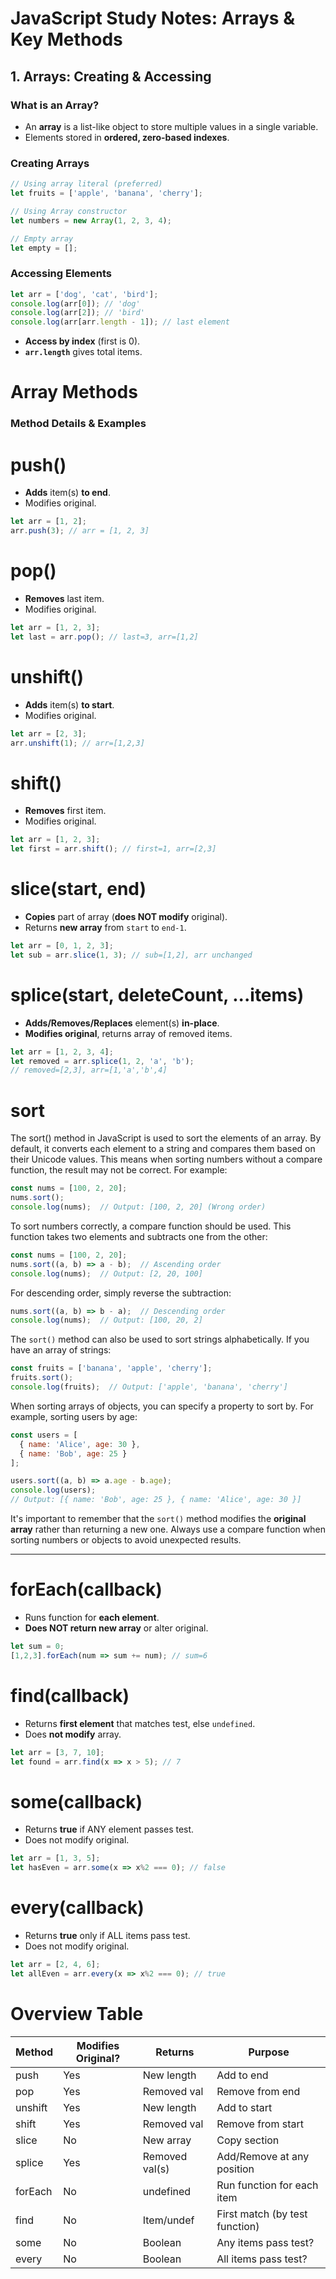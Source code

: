 # JavaScript Study Notes: Arrays & Key Methods

## 1. Arrays: Creating & Accessing

### What is an Array?
- An **array** is a list-like object to store multiple values in a single variable.
- Elements stored in **ordered, zero-based indexes**.

### Creating Arrays

```javascript
// Using array literal (preferred)
let fruits = ['apple', 'banana', 'cherry'];

// Using Array constructor
let numbers = new Array(1, 2, 3, 4);

// Empty array
let empty = [];
```

### Accessing Elements

```javascript
let arr = ['dog', 'cat', 'bird'];
console.log(arr[0]); // 'dog'
console.log(arr[2]); // 'bird'
console.log(arr[arr.length - 1]); // last element
```

- **Access by index** (first is 0).
- **`arr.length`** gives total items.

# Array Methods

### Method Details & Examples

# push()
- **Adds** item(s) **to end**.
- Modifies original.

```javascript
let arr = [1, 2];
arr.push(3); // arr = [1, 2, 3]
```

# pop()
- **Removes** last item.
- Modifies original.

```javascript
let arr = [1, 2, 3];
let last = arr.pop(); // last=3, arr=[1,2]
```

# unshift()
- **Adds** item(s) **to start**.
- Modifies original.

```javascript
let arr = [2, 3];
arr.unshift(1); // arr=[1,2,3]
```

# shift()
- **Removes** first item.
- Modifies original.

```javascript
let arr = [1, 2, 3];
let first = arr.shift(); // first=1, arr=[2,3]
```

# slice(start, end)
- **Copies** part of array (**does NOT modify** original).
- Returns **new array** from `start` to `end-1`.

```javascript
let arr = [0, 1, 2, 3];
let sub = arr.slice(1, 3); // sub=[1,2], arr unchanged
```

# splice(start, deleteCount, ...items)
- **Adds/Removes/Replaces** element(s) **in-place**.
- **Modifies original**, returns array of removed items.

```javascript
let arr = [1, 2, 3, 4];
let removed = arr.splice(1, 2, 'a', 'b'); 
// removed=[2,3], arr=[1,'a','b',4]
```

# sort
The sort() method in JavaScript is used to sort the elements of an array. By default, it converts each element to a string and compares them based on their Unicode values. This means when sorting numbers without a compare function, the result may not be correct. For example:

``` js
const nums = [100, 2, 20];
nums.sort();
console.log(nums);  // Output: [100, 2, 20] (Wrong order)

```

To sort numbers correctly, a compare function should be used. This function takes two elements and subtracts one from the other:

```js
const nums = [100, 2, 20];
nums.sort((a, b) => a - b);  // Ascending order
console.log(nums);  // Output: [2, 20, 100]
```

For descending order, simply reverse the subtraction:

```js
nums.sort((a, b) => b - a);  // Descending order
console.log(nums);  // Output: [100, 20, 2]
```

The `sort()` method can also be used to sort strings alphabetically. If you have an array of strings:

```js
const fruits = ['banana', 'apple', 'cherry'];
fruits.sort();
console.log(fruits);  // Output: ['apple', 'banana', 'cherry']
```

When sorting arrays of objects, you can specify a property to sort by. For example, sorting users by age:

```js
const users = [
  { name: 'Alice', age: 30 },
  { name: 'Bob', age: 25 }
];

users.sort((a, b) => a.age - b.age);
console.log(users);  
// Output: [{ name: 'Bob', age: 25 }, { name: 'Alice', age: 30 }]
```

It's important to remember that the `sort()` method modifies the **original array** rather than returning a new one. Always use a compare function when sorting numbers or objects to avoid unexpected results.

---
# forEach(callback)
- Runs function for **each element**. 
- **Does NOT return new array** or alter original.

```javascript
let sum = 0;
[1,2,3].forEach(num => sum += num); // sum=6
```

# find(callback)
- Returns **first element** that matches test, else `undefined`.
- Does **not modify** array.

```javascript
let arr = [3, 7, 10];
let found = arr.find(x => x > 5); // 7
```

# some(callback)
- Returns **true** if ANY element passes test.
- Does not modify original.

```javascript
let arr = [1, 3, 5];
let hasEven = arr.some(x => x%2 === 0); // false
```

# every(callback)
- Returns **true** only if ALL items pass test.
- Does not modify original.

```javascript
let arr = [2, 4, 6];
let allEven = arr.every(x => x%2 === 0); // true
```

# Overview Table

| Method      | Modifies Original? | Returns     | Purpose                                  |
|-------------|--------------------|-------------|------------------------------------------|
| push        | Yes                | New length  | Add to end                               |
| pop         | Yes                | Removed val | Remove from end                          |
| unshift     | Yes                | New length  | Add to start                             |
| shift       | Yes                | Removed val | Remove from start                        |
| slice       | No                 | New array   | Copy section                             |
| splice      | Yes                | Removed val(s)| Add/Remove at any position             |
| forEach     | No                 | undefined   | Run function for each item               |
| find        | No                 | Item/undef  | First match (by test function)           |
| some        | No                 | Boolean     | Any items pass test?                     |
| every       | No                 | Boolean     | All items pass test?                     |


